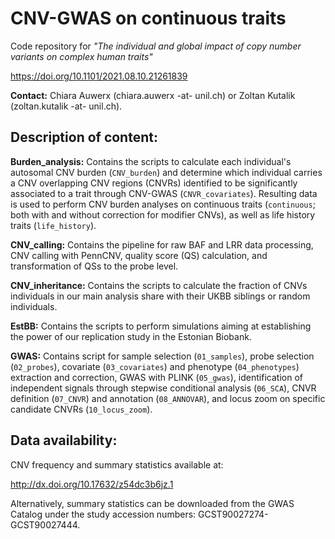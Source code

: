 # CNV-GWAS on continuous traits
Code repository for *"The individual and global impact of copy number variants on complex human traits"*

https://doi.org/10.1101/2021.08.10.21261839

**Contact:** Chiara Auwerx (chiara.auwerx -at- unil.ch) or Zoltan Kutalik (zoltan.kutalik -at- unil.ch).


## Description of content: 

**Burden_analysis:** Contains the scripts to calculate each individual's autosomal CNV burden (`CNV_burden`) and determine which individual carries a CNV overlapping CNV regions (CNVRs) identified to be significantly associated to a trait through CNV-GWAS (`CNVR_covariates`). Resulting data is used to perform CNV burden analyses on continuous traits (`continuous`; both with and without correction for modifier CNVs), as well as life history traits (`life_history`). 
  

**CNV_calling:** Contains the pipeline for raw BAF and LRR data processing, CNV calling with PennCNV, quality score (QS) calculation, and transformation of QSs to the probe level. 


**CNV_inheritance:** Contains the scripts to calculate the fraction of CNVs individuals in our main analysis share with their UKBB siblings or random individuals.


**EstBB:** Contains the scripts to perform simulations aiming at establishing the power of our replication study in the Estonian Biobank. 


**GWAS:** Contains script for sample selection (`01_samples`), probe selection (`02_probes`), covariate (`03_covariates`) and phenotype (`04_phenotypes`) extraction and correction, GWAS with PLINK (`05_gwas`), identification of independent signals through stepwise conditional analysis (`06_SCA`), CNVR definition (`07_CNVR`) and annotation (`08_ANNOVAR`), and locus zoom on specific candidate CNVRs (`10_locus_zoom`).



## Data availability: 

CNV frequency and summary statistics available at: 

http://dx.doi.org/10.17632/z54dc3b6jz.1

Alternatively, summary statistics can be downloaded from the GWAS Catalog under the study accession numbers: GCST90027274-GCST90027444.
